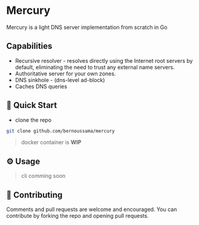 # Mercury
Mercury is a light DNS server implementation from scratch in Go

## Capabilities
- Recursive resolver - resolves directly using the Internet root servers by default, eliminating the need to trust any external name servers.
- Authoritative server for your own zones.
- DNS sinkhole - (dns-level ad-block)
- Caches DNS queries

[//]: # (## Why?)

## 🚀 Quick Start
- clone the repo
```bash
git clone github.com/bernoussama/mercury
```
> docker container is **WIP**

## ⚙️ Usage
> cli comming soon

## 👏 Contributing
Comments and pull requests are welcome and encouraged.
You can contribute by forking the repo and opening pull requests.

